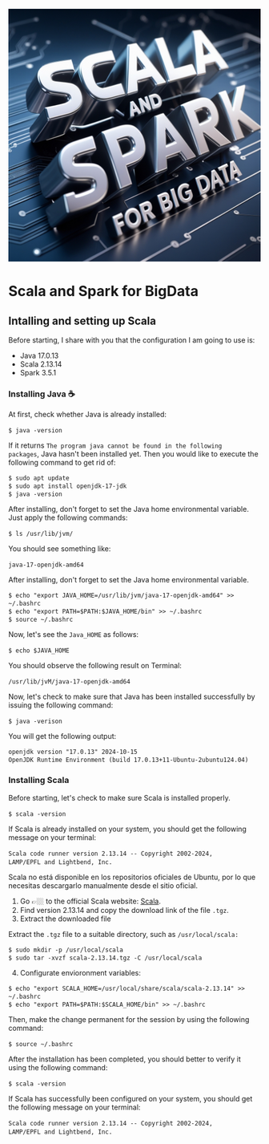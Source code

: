![](https://raw.githubusercontent.com/gabrielfernando01/scala_and_spark_for_bd/main/image/cover.jpg)

# Scala and Spark for BigData

## Intalling and setting up Scala

Before starting, I share with you that the configuration I am going to use is:

- Java 17.0.13
- Scala 2.13.14
- Spark 3.5.1

### Installing Java ☕

 At first, check whether Java is already installed:
 
 <code>$ java -version</code>
 
 If it returns <code>The program java cannot be found in the following packages</code>, Java hasn't been installed yet. Then you would like to execute the following command to get rid of:

```
$ sudo apt update
$ sudo apt install openjdk-17-jdk
$ java -version
```

After installing, don't forget to set the Java home environmental variable. Just apply the following commands:

<code>$ ls /usr/lib/jvm/ </code>

You should see something like:

<code>java-17-openjdk-amd64</code>

After installing, don't forget to set the Java home environmental variable.

```
$ echo "export JAVA_HOME=/usr/lib/jvm/java-17-openjdk-amd64" >> ~/.bashrc
$ echo "export PATH=$PATH:$JAVA_HOME/bin" >> ~/.bashrc
$ source ~/.bashrc
```

Now, let's see the <code>Java_HOME</code> as follows:

<code>$ echo $JAVA_HOME</code>

You should observe the following result on Terminal:

<code>/usr/lib/jvM/java-17-openjdk-amd64</code>

Now, let's check to make sure that Java has been installed successfully by issuing the following command:

<code>$ java -verison</code>

You will get the following output:

```
openjdk version "17.0.13" 2024-10-15
OpenJDK Runtime Environment (build 17.0.13+11-Ubuntu-2ubuntu124.04)
```

### Installing Scala

 Before starting, let's check to make sure Scala is installed properly.
 
 <code>$ scala -version</code>
 
If Scala is already installed on your system, you should get the following message on your terminal:

<code>Scala code runner version 2.13.14 -- Copyright 2002-2024, LAMP/EPFL and Lightbend, Inc.</code>

Scala no está disponible en los repositorios oficiales de Ubuntu, por lo que necesitas descargarlo manualmente desde el sitio oficial. 

1. Go 👉🏼 to the official Scala website: [Scala](https://www.scala-lang.org/).
2. Find version 2.13.14 and copy the download link of the file <code>.tgz</code>.
3. Extract the downloaded file

Extract the <code>.tgz</code> file to a suitable directory, such as <code>/usr/local/scala:</code>

```
$ sudo mkdir -p /usr/local/scala
$ sudo tar -xvzf scala-2.13.14.tgz -C /usr/local/scala
```

4. Configurate envioronment variables:

```
$ echo "export SCALA_HOME=/usr/local/share/scala/scala-2.13.14" >> ~/.bashrc
$ echo "export PATH=$PATH:$SCALA_HOME/bin" >> ~/.bashrc
```

Then, make the change permanent for the session by using the following command:

<code>$ source ~/.bashrc</code>

After the installation has been completed, you should better to verify it using the following command:

<code>$ scala -version</code>

If Scala has successfully been configured on your system, you should get the following message on your terminal:

<code>Scala code runner version 2.13.14 -- Copyright 2002-2024, LAMP/EPFL and Lightbend, Inc.</code>

